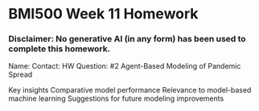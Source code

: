 # BMI500 Week 11 Homework

### Disclaimer: No generative AI (in any form) has been used to complete this homework.

Name:
Contact:
HW Question: #2 Agent-Based Modeling of Pandemic Spread

Key insights
Comparative model performance
Relevance to model-based machine learning
Suggestions for future modeling improvements